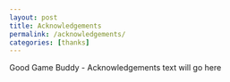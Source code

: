 ```yaml
---
layout: post
title: Acknowledgements
permalink: /acknowledgements/
categories: [thanks]
---
```


Good Game Buddy - Acknowledgements text will go here
